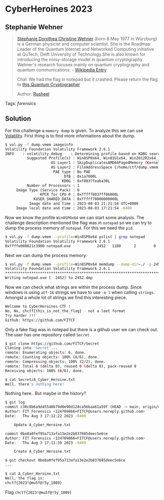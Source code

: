 # CyberHeroines 2023

## Stephanie Wehner

> [Stephanie Dorothea Christine Wehner](https://en.wikipedia.org/wiki/Stephanie_Wehner) (born 8 May 1977 in Würzburg) is a German physicist and computer scientist. She is the Roadmap Leader of the Quantum Internet and Networked Computing initiative at QuTech, Delft University of Technology.She is also known for introducing the noisy-storage model in quantum cryptography. Wehner's research focuses mainly on quantum cryptography and quantum communications. - [Wikipedia Entry](https://en.wikipedia.org/wiki/Stephanie_Wehner)
> 
> Chal: We had the flag in notepad but it crashed. Please return the flag to [this Quantum Cryptographer](https://www.youtube.com/watch?v=XzPi29O6DAc)
>
>  Author: [Rusheel](https://github.com/Rusheelraj)
>

Tags: _forensics_

## Solution
For this challenge a `memory dump` is given. To analyze this we can use [Volatility](https://github.com/volatilityfoundation/volatility). First thing is to find more informations about the dump.

```bash
$ vol.py -f dump.vmem imageinfo
Volatility Foundation Volatility Framework 2.6.1
INFO    : volatility.debug    : Determining profile based on KDBG search...
          Suggested Profile(s) : Win8SP0x64, Win81U1x64, Win2012R2x64_18340, Win2012R2x64, Win2012x64, Win8SP1x64_18340, Win8SP1x64
                     AS Layer1 : SkipDuplicatesAMD64PagedMemory (Kernel AS)
                     AS Layer2 : FileAddressSpace (/home/ctf/dump.vmem)
                      PAE type : No PAE
                           DTB : 0x1a7000L
                          KDBG : 0xf8037feaba30L
          Number of Processors : 1
     Image Type (Service Pack) : 0
                KPCR for CPU 0 : 0xfffff8037ff06000L
             KUSER_SHARED_DATA : 0xfffff78000000000L
           Image date and time : 2023-08-03 21:21:54 UTC+0000
     Image local date and time : 2023-08-03 17:21:54 -0400
```

Now we know the profile `Win8SP0x64` we can start some analysis. The challenge description mentioned the flag was in `notepad` so we can try to dump the process memory of `notepad`. For this we need the `pid`.

```bash
$ vol.py -f dump.vmem --profile=Win8SP0x64 pslist | grep notepad
Volatility Foundation Volatility Framework 2.6.1
0xffffe000021c3900 notepad.exe            2452   1180      2        0      1      0 2023-08-03 21:20:36 UTC+0000
```

Next we can dump the process memory.

```bash
$ vol.py -f dump.vmem --profile=Win8SP0x64 memdump --dump-dir=./ -p 2452
Volatility Foundation Volatility Framework 2.6.1
************************************************************************
Writing notepad.exe [  2452] to 2452.dmp
```

Now we can check what strings are within the process dump. Since windows is using `utf-16` strings we have to use `-e l` when calling `strings`. Amongst a whole lot of strings we find this interesting piece.

```bash
Welcome to CyberHeroines CTF !
No, No, chctf{this_is_not_the_flag} - not a leet format
Try harder !!!
Github: https://github.com/FITCF
```

Only a fake flag was in notepad but there is a github user we can check out. The user has one repository called `Secret`.

```bash
$ git clone https://github.com/FITCF/Secret
Cloning into 'Secret'...
remote: Enumerating objects: 6, done.
remote: Counting objects: 100% (6/6), done.
remote: Compressing objects: 100% (2/2), done.
remote: Total 6 (delta 0), reused 0 (delta 0), pack-reused 0
Receiving objects: 100% (6/6), done.

$ cat Secret/A_Cyber_Heroine.txt
Well, there's nothing here!
```

Nothing here.. But maybe in the history?

```bash
$ git log
commit c30c8b6a9d45548b79d0e90d128ca56baa61a59f (HEAD -> main, origin/main, origin/HEAD)
Author: FIT Forensics <124709866+FITCF@users.noreply.github.com>
Date:   Thu Aug 3 17:12:22 2023 -0400

    Update A_Cyber_Heroine.txt

commit 0be8a0fef95a713afa13e2e2b837685deec5e6ce
Author: FIT Forensics <124709866+FITCF@users.noreply.github.com>
Date:   Thu Aug 3 17:11:39 2023 -0400

    Create A_Cyber_Heroine.txt

$ git checkout 0be8a0fef95a713afa13e2e2b837685deec5e6ce
...

$ cat A_Cyber_Heroine.txt
Well, the flag is:
chctf{2023!@mu5f@!5y_1009}
```

Flag `chctf{2023!@mu5f@!5y_1009}`